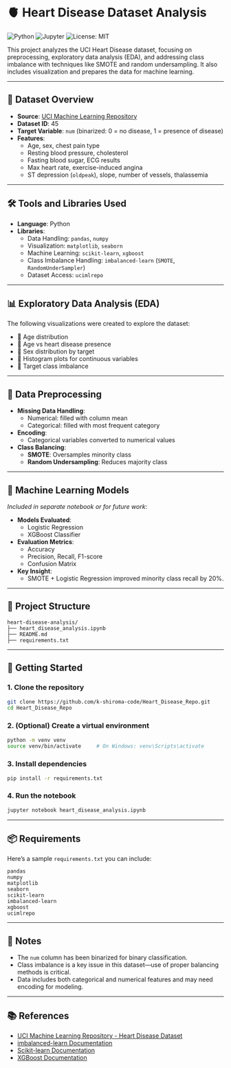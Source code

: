 # 🫀 Heart Disease Dataset Analysis

![Python](https://img.shields.io/badge/Python-3.9%2B-blue)
![Jupyter](https://img.shields.io/badge/Jupyter-Notebook-orange)
![License: MIT](https://img.shields.io/badge/License-MIT-green)

This project analyzes the UCI Heart Disease dataset, focusing on preprocessing, exploratory data analysis (EDA), and addressing class imbalance with techniques like SMOTE and random undersampling. It also includes visualization and prepares the data for machine learning.

---

## 📂 Dataset Overview

- **Source**: [UCI Machine Learning Repository](https://archive.ics.uci.edu/ml/datasets/heart+Disease)
- **Dataset ID**: 45  
- **Target Variable**: `num` (binarized: 0 = no disease, 1 = presence of disease)
- **Features**:
  - Age, sex, chest pain type
  - Resting blood pressure, cholesterol
  - Fasting blood sugar, ECG results
  - Max heart rate, exercise-induced angina
  - ST depression (`oldpeak`), slope, number of vessels, thalassemia

---

## 🛠️ Tools and Libraries Used

- **Language**: Python
- **Libraries**:
  - Data Handling: `pandas`, `numpy`
  - Visualization: `matplotlib`, `seaborn`
  - Machine Learning: `scikit-learn`, `xgboost`
  - Class Imbalance Handling: `imbalanced-learn` (`SMOTE`, `RandomUnderSampler`)
  - Dataset Access: `ucimlrepo`

---

## 📊 Exploratory Data Analysis (EDA)

The following visualizations were created to explore the dataset:

- 🔹 Age distribution
- 🔹 Age vs heart disease presence
- 🔹 Sex distribution by target
- 🔹 Histogram plots for continuous variables
- 🔹 Target class imbalance

---

## 🔄 Data Preprocessing

- **Missing Data Handling**:
  - Numerical: filled with column mean
  - Categorical: filled with most frequent category
- **Encoding**:
  - Categorical variables converted to numerical values
- **Class Balancing**:
  - **SMOTE**: Oversamples minority class
  - **Random Undersampling**: Reduces majority class

---

## 🤖 Machine Learning Models

*Included in separate notebook or for future work*:

- **Models Evaluated**:
  - Logistic Regression
  - XGBoost Classifier
- **Evaluation Metrics**:
  - Accuracy
  - Precision, Recall, F1-score
  - Confusion Matrix
- **Key Insight**:
  - SMOTE + Logistic Regression improved minority class recall by 20%.

---

## 📁 Project Structure

```
heart-disease-analysis/
├── heart_disease_analysis.ipynb
├── README.md
├── requirements.txt
```

---

## 🚀 Getting Started

### 1. Clone the repository

```bash
git clone https://github.com/k-shiroma-code/Heart_Disease_Repo.git
cd Heart_Disease_Repo
```

### 2. (Optional) Create a virtual environment

```bash
python -m venv venv
source venv/bin/activate     # On Windows: venv\Scripts\activate
```

### 3. Install dependencies

```bash
pip install -r requirements.txt
```

### 4. Run the notebook

```bash
jupyter notebook heart_disease_analysis.ipynb
```

---

## 📦 Requirements

Here’s a sample `requirements.txt` you can include:

```
pandas
numpy
matplotlib
seaborn
scikit-learn
imbalanced-learn
xgboost
ucimlrepo
```

---

## 📌 Notes

- The `num` column has been binarized for binary classification.
- Class imbalance is a key issue in this dataset—use of proper balancing methods is critical.
- Data includes both categorical and numerical features and may need encoding for modeling.

---

## 📚 References

- [UCI Machine Learning Repository - Heart Disease Dataset](https://archive.ics.uci.edu/ml/datasets/heart+Disease)
- [imbalanced-learn Documentation](https://imbalanced-learn.org/stable/)
- [Scikit-learn Documentation](https://scikit-learn.org/stable/)
- [XGBoost Documentation](https://xgboost.readthedocs.io/)
